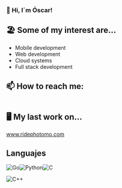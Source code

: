 ### 👋 Hi, I´m Óscar!


## 🏖 Some of my interest are...

- Mobile development
- Web development
- Cloud systems
- Full stack development

## 📫 How to reach me:

<a href="mailto:anadonoscar@gmail.com"> <img alt="" src="https://img.shields.io/badge/Gmail-D14836?style=for-the-badge&logo=gmail&logoColor=white"></a>

## 🖥 My last work on...

www.ridephotomo.com

## Languajes

<img alt="Go" src="https://img.shields.io/badge/go-%2300ADD8.svg?style=for-the-badge&logo=go&logoColor=white"><img alt="Python" src="https://img.shields.io/badge/python-3670A0?style=for-the-badge&logo=python&logoColor=ffdd54"><img alt="C" src="https://img.shields.io/badge/C%2B%2B-00599C?style=for-the-badge&logo=c%2B%2B&logoColor=white">

![C++](https://img.shields.io/badge/c++-%2300599C.svg?style=for-the-badge&logo=c%2B%2B&logoColor=white)


